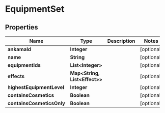 

# EquipmentSet


## Properties

| Name | Type | Description | Notes |
|------------ | ------------- | ------------- | -------------|
|**ankamaId** | **Integer** |  |  [optional] |
|**name** | **String** |  |  [optional] |
|**equipmentIds** | **List&lt;Integer&gt;** |  |  [optional] |
|**effects** | **Map&lt;String, List&lt;Effect&gt;&gt;** |  |  [optional] |
|**highestEquipmentLevel** | **Integer** |  |  [optional] |
|**containsCosmetics** | **Boolean** |  |  [optional] |
|**containsCosmeticsOnly** | **Boolean** |  |  [optional] |



